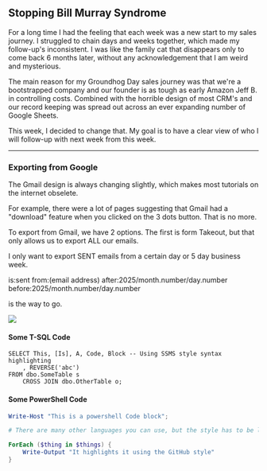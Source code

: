 ## Stopping Bill Murray Syndrome

For a long time I had the feeling that each week was a new start to my sales journey. I struggled to chain days and weeks together, which made my follow-up's inconsistent. I was like the family cat that disappears only to come back 6 months later, without any acknowledgement that I am weird and mysterious.

The main reason for my Groundhog Day sales journey was that we're a bootstrapped company and our founder is as tough as early Amazon Jeff B. in controlling costs. Combined with the horrible design of most CRM's and our record keeping was spread out across an ever expanding number of Google Sheets.

This week, I decided to change that. My goal is to have a clear view of who I will follow-up with next week from this week. 

---

### Exporting from Google

The Gmail design is always changing slightly, which makes most tutorials on the internet obselete. 

For example, there were a lot of pages suggesting that Gmail had a "download" feature when you clicked on the 3 dots button. That is no more. 

To export from Gmail, we have 2 options. The first is form Takeout, but that only allows us to export ALL our emails.

I only want to export SENT emails from a certain day or 5 day business week. 

is:sent from:(email address) after:2025/month.number/day.number before:2025/month.number/day.number

is the way to go.

<img src="[EMLF-script-snippet.png](https://github.com/cerulean-orca/blog-images/blob/main/EMLF-script-snippet.png)">

#### Some T-SQL Code

```tsql
SELECT This, [Is], A, Code, Block -- Using SSMS style syntax highlighting
    , REVERSE('abc')
FROM dbo.SomeTable s
    CROSS JOIN dbo.OtherTable o;
```

#### Some PowerShell Code

```powershell
Write-Host "This is a powershell Code block";

# There are many other languages you can use, but the style has to be loaded first

ForEach ($thing in $things) {
    Write-Output "It highlights it using the GitHub style"
}
```

